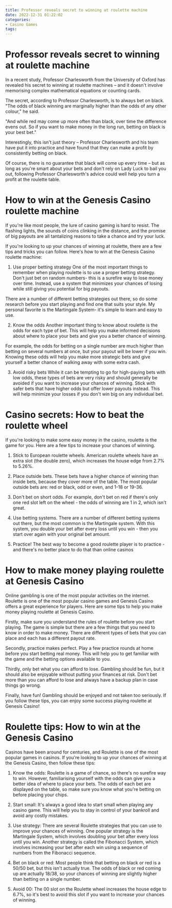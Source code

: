 ```yaml
---
title: Professor reveals secret to winning at roulette machine
date: 2022-12-31 01:22:02
categories:
- Casino Games
tags:
---
```



#  Professor reveals secret to winning at roulette machine

In a recent study, Professor Charlesworth from the University of Oxford has revealed his secret to winning at roulette machines – and it doesn't involve memorising complex mathematical equations or counting cards.

The secret, according to Professor Charlesworth, is to always bet on black. "The odds of black winning are marginally higher than the odds of any other colour," he said.

"And while red may come up more often than black, over time the difference evens out. So if you want to make money in the long run, betting on black is your best bet."

Interestingly, this isn't just theory – Professor Charlesworth and his team have put it into practice and have found that they can make a profit by consistently betting on black.

Of course, there is no guarantee that black will come up every time – but as long as you're smart about your bets and don't rely on Lady Luck to bail you out, following Professor Charlesworth's advice could well help you turn a profit at the roulette table.

#  How to win at the Genesis Casino roulette machine 

If you're like most people, the lure of casino gaming is hard to resist. The flashing lights, the sounds of coins clinking in the distance, and the promise of big payouts are all tantalizing reasons to take a chance and try your luck.

If you're looking to up your chances of winning at roulette, there are a few tips and tricks you can follow. Here's how to win at the Genesis Casino roulette machine:

1) Use proper betting strategy 
One of the most important things to remember when playing roulette is to use a proper betting strategy. Don't just bet on random numbers- this is a surefire way to lose money over time. Instead, use a system that minimizes your chances of losing while still giving you potential for big payouts.

There are a number of different betting strategies out there, so do some research before you start playing and find one that suits your style. My personal favorite is the Martingale System- it's simple to learn and easy to use.

2) Know the odds 
Another important thing to know about roulette is the odds for each type of bet. This will help you make informed decisions about where to place your bets and give you a better chance of winning.

For example, the odds for betting on a single number are much higher than betting on several numbers at once, but your payout will be lower if you win. Knowing these odds will help you make more strategic bets and give yourself a better chance of walking away with some extra cash.

3) Avoid risky bets 
While it can be tempting to go for high-paying bets with low odds, these types of bets are very risky and should generally be avoided if you want to increase your chances of winning. Stick with safer bets that have higher odds but offer lower payouts instead. This will help minimize your losses if you don't win big on any individual bet.

#  Casino secrets: How to beat the roulette wheel 

If you're looking to make some easy money in the casino, roulette is the game for you. Here are a few tips to increase your chances of winning.

1. Stick to European roulette wheels. American roulette wheels have an extra slot (the double zero), which increases the house edge from 2.7% to 5.26%.

2. Place outside bets. These bets have a higher chance of winning than inside bets, because they cover more of the table. The most popular outside bets are: red or black, odd or even, and 1-18 or 19-36.

3. Don't bet on short odds. For example, don't bet on red if there's only one red slot left on the wheel - the odds of winning are 1 in 2, which isn't great.

4. Use betting systems. There are a number of different betting systems out there, but the most common is the Martingale system. With this system, you double your bet after every loss until you win - then you start over again with your original bet amount.

5. Practice! The best way to become a good roulette player is to practice - and there's no better place to do that than online casinos

#  How to make money playing roulette at Genesis Casino 

Online gambling is one of the most popular activities on the internet. Roulette is one of the most popular casino games and Genesis Casino offers a great experience for players. Here are some tips to help you make money playing roulette at Genesis Casino.

Firstly, make sure you understand the rules of roulette before you start playing. The game is simple but there are a few things that you need to know in order to make money. There are different types of bets that you can place and each has a different payout rate.

Secondly, practice makes perfect. Play a few practice rounds at home before you start betting real money. This will help you to get familiar with the game and the betting options available to you.

Thirdly, only bet what you can afford to lose. Gambling should be fun, but it should also be enjoyable without putting your finances at risk. Don't bet more than you can afford to lose and always have a backup plan in case things go wrong.

Finally, have fun! Gambling should be enjoyed and not taken too seriously. If you follow these tips, you can enjoy some success playing roulette at Genesis Casino!

#  Roulette tips: How to win at the Genesis Casino

Casinos have been around for centuries, and Roulette is one of the most popular games in casinos. If you're looking to up your chances of winning at the Genesis Casino, then follow these tips:

1. Know the odds: Roulette is a game of chance, so there's no surefire way to win. However, familiarising yourself with the odds can give you a better idea of where to place your bets. The odds of each bet are displayed on the table, so make sure you know what you're betting on before placing your chips.

2. Start small: It's always a good idea to start small when playing any casino game. This will help you to stay in control of your bankroll and avoid any costly mistakes.

3. Use strategy: There are several Roulette strategies that you can use to improve your chances of winning. One popular strategy is the Martingale System, which involves doubling your bet after every loss until you win. Another strategy is called the Fibonacci System, which involves increasing your bet after each win using a sequence of numbers from the Fibonacci sequence.

4. Bet on black or red: Most people think that betting on black or red is a 50/50 bet, but this isn't actually true. The odds of black or red coming up are actually 18/38, so your chances of winning are slightly higher than betting on a single number.

5. Avoid 00: The 00 slot on the Roulette wheel increases the house edge to 6.7%, so it's best to avoid this slot if you want to increase your chances of winning.